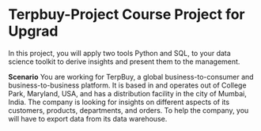 # Terpbuy-Project Course Project for Upgrad

In this project, you will apply two tools Python and SQL, to your data science toolkit to derive insights and present them to the management.

**Scenario**
You are working for TerpBuy, a global business-to-consumer and business-to-business platform. It is based in and operates out of College Park, Maryland, USA, and has a distribution facility in the city of Mumbai, India. The company is looking for insights on different aspects of its customers, products, departments, and orders. To help the company, you will have to export data from its data warehouse.

